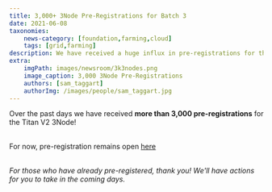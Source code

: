 ```yaml
---
title: 3,000+ 3Node Pre-Registrations for Batch 3
date: 2021-06-08
taxonomies:
    news-category: [foundation,farming,cloud]
    tags: [grid,farming]
description: We have received a huge influx in pre-registrations for the Titan V2 3Node. Thank you!
extra:
    imgPath: images/newsroom/3k3nodes.png
    image_caption: 3,000 3Node Pre-Registrations
    authors: [sam_taggart]
    authorImg: /images/people/sam_taggart.jpg
---
```


Over the past days we have received **more than 3,000 pre-registrations** for the Titan V2 3Node!
<br/>
<br/>

For now, pre-registration remains open [here](http://next3nodebatch.threefold.io/)
<br/>
<br/>

*For those who have already pre-registered, thank you! We'll have actions for you to take in the coming days.*
